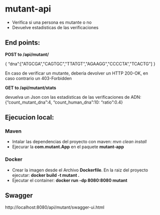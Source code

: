 # mutant-api
- Verifica si una persona es mutante o no
- Devuelve estadisticas de las verificaciones

## End points:
**POST to /api/mutant/**

{
“dna”:["ATGCGA","CAGTGC","TTATGT","AGAAGG","CCCCTA","TCACTG"]
}

En caso de verificar un mutante, debería devolver un HTTP 200-OK, en caso contrario un
403-Forbidden

**GET to /api/mutant/stats**

devuelva un Json con las estadísticas de las
verificaciones de ADN: {“count_mutant_dna”:4, “count_human_dna”:10: “ratio”:0.4}


## Ejecucion local:

### Maven
- Intalar las dependencias del proyecto con maven: _mvn clean install_
- Ejecurar la **com.mutant.App** en el paquete **mutant-app**

### Docker
- Crear la imagen desde el Archivo **Dockerfile**. En la raiz del proyecto ejecutar: **docker build -t mutant .**
- Ejecutar el container: **docker run -dp 8080:8080 mutant**

## Swagger
http://localhost:8080/api/mutant/swagger-ui.html
